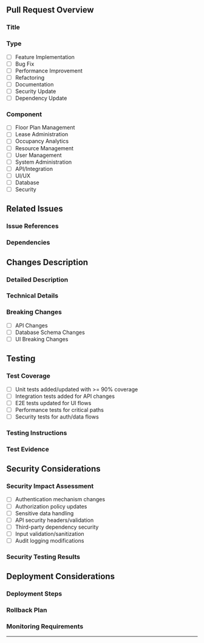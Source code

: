 ## Pull Request Overview

### Title
<!-- Provide a clear and concise title following conventional commits format (e.g., feat: add floor plan upload validation) -->

### Type
<!-- Select one of the following: -->
- [ ] Feature Implementation
- [ ] Bug Fix
- [ ] Performance Improvement
- [ ] Refactoring
- [ ] Documentation
- [ ] Security Update
- [ ] Dependency Update

### Component
<!-- Select the primary component affected: -->
- [ ] Floor Plan Management
- [ ] Lease Administration
- [ ] Occupancy Analytics
- [ ] Resource Management
- [ ] User Management
- [ ] System Administration
- [ ] API/Integration
- [ ] UI/UX
- [ ] Database
- [ ] Security

## Related Issues

### Issue References
<!-- Link related issues using GitHub keywords (e.g., Fixes #123, Closes #456, Relates to #789) -->

### Dependencies
<!-- List any dependent or blocking PRs with their current status -->

## Changes Description

### Detailed Description
<!-- Provide a comprehensive explanation of the changes (minimum 100 characters) -->

### Technical Details
<!-- Describe implementation specifics and architectural decisions -->

### Breaking Changes
<!-- Check if applicable: -->
- [ ] API Changes
- [ ] Database Schema Changes
- [ ] UI Breaking Changes

## Testing

### Test Coverage
<!-- Check all that apply and provide evidence: -->
- [ ] Unit tests added/updated with >= 90% coverage
- [ ] Integration tests added for API changes
- [ ] E2E tests updated for UI flows
- [ ] Performance tests for critical paths
- [ ] Security tests for auth/data flows

### Testing Instructions
<!-- Provide step-by-step testing procedure including environment setup -->

### Test Evidence
<!-- Include test results, coverage reports, and performance metrics -->

## Security Considerations

### Security Impact Assessment
<!-- Check all that apply: -->
- [ ] Authentication mechanism changes
- [ ] Authorization policy updates
- [ ] Sensitive data handling
- [ ] API security headers/validation
- [ ] Third-party dependency security
- [ ] Input validation/sanitization
- [ ] Audit logging modifications

### Security Testing Results
<!-- Provide security scan results and vulnerability assessment details -->

## Deployment Considerations

### Deployment Steps
<!-- Detail environment-specific deployment requirements -->

### Rollback Plan
<!-- Provide detailed steps for safely reverting changes (minimum 50 characters) -->

### Monitoring Requirements
<!-- Specify metrics, logs, and alerts to be monitored post-deployment -->

---
<!-- 
Validation Rules:
1. PR title must be at least 10 characters
2. Description must be at least 100 characters
3. At least two types of tests must be checked
4. Minimum three security impact items must be checked
5. Rollback plan must be at least 50 characters
-->